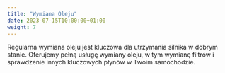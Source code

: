 ```yaml
---
title: "Wymiana Oleju"
date: 2023-07-15T10:00:00+01:00
weight: 7
---
```


Regularna wymiana oleju jest kluczowa dla utrzymania silnika w dobrym stanie.
Oferujemy pełną usługę wymiany oleju, w tym wymianę filtrów i sprawdzenie innych kluczowych płynów w Twoim samochodzie.